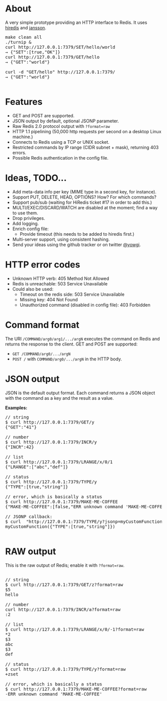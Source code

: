 # About

A very simple prototype providing an HTTP interface to Redis. It uses [hiredis](https://github.com/antirez/hiredis) and [jansson](https://github.com/akheron/jansson).

<pre>
make clean all
./turnip &
curl http://127.0.0.1:7379/SET/hello/world
→ {"SET":[true,"OK"]}
curl http://127.0.0.1:7379/GET/hello
→ {"GET":"world"}

curl -d "GET/hello" http://127.0.0.1:7379/
→ {"GET":"world"}

</pre>

# Features
* GET and POST are supported.
* JSON output by default, optional JSONP parameter.
* Raw Redis 2.0 protocol output with `?format=raw`
* HTTP 1.1 pipelining (50,000 http requests per second on a desktop Linux machine.)
* Connects to Redis using a TCP or UNIX socket.
* Restricted commands by IP range (CIDR subnet + mask), returning 403 errors.
* Possible Redis authentication in the config file.

# Ideas, TODO...
* Add meta-data info per key (MIME type in a second key, for instance).
* Support PUT, DELETE, HEAD, OPTIONS? How? For which commands?
* Support pub/sub (waiting for HiRedis ticket \#17 in order to add this.)
* MULTI/EXEC/DISCARD/WATCH are disabled at the moment; find a way to use them.
* Drop privileges.
* Add logging.
* Enrich config file:
	* Provide timeout (this needs to be added to hiredis first.)
* Multi-server support, using consistent hashing.
* Send your ideas using the github tracker or on twitter [@yowgi](http://twitter.com/yowgi).

# HTTP error codes
* Unknown HTTP verb: 405 Method Not Allowed
* Redis is unreachable: 503 Service Unavailable
* Could also be used:
	* Timeout on the redis side: 503 Service Unavailable
	* Missing key: 404 Not Found
	* Unauthorized command (disabled in config file): 403 Forbidden

# Command format
The URI `/COMMAND/arg0/arg1/.../argN` executes the command on Redis and returns the response to the client. GET and POST are supported:

* `GET /COMMAND/arg0/.../argN`
* `POST /` with `COMMAND/arg0/.../argN` in the HTTP body.

# JSON output
JSON is the default output format. Each command returns a JSON object with the command as a key and the result as a value.

**Examples:**
<pre>
// string
$ curl http://127.0.0.1:7379/GET/y
{"GET":"41"}

// number
$ curl http://127.0.0.1:7379/INCR/y
{"INCR":42}

// list
$ curl http://127.0.0.1:7379/LRANGE/x/0/1
{"LRANGE":["abc","def"]}

// status
$ curl http://127.0.0.1:7379/TYPE/y
{"TYPE":[true,"string"]}

// error, which is basically a status
$ curl http://127.0.0.1:7379/MAKE-ME-COFFEE
{"MAKE-ME-COFFEE":[false,"ERR unknown command 'MAKE-ME-COFFEE'"]}

// JSONP callback:
$ curl  "http://127.0.0.1:7379/TYPE/y?jsonp=myCustomFunction"
myCustomFunction({"TYPE":[true,"string"]})

</pre>

# RAW output
This is the raw output of Redis; enable it with `?format=raw`.
<pre>

// string
$ curl http://127.0.0.1:7379/GET/z?format=raw
$5
hello

// number
curl http://127.0.0.1:7379/INCR/a?format=raw
:2

// list
$ curl http://127.0.0.1:7379/LRANGE/x/0/-1?format=raw
*2
$3
abc
$3
def

// status
$ curl http://127.0.0.1:7379/TYPE/y?format=raw
+zset

// error, which is basically a status
$ curl http://127.0.0.1:7379/MAKE-ME-COFFEE?format=raw
-ERR unknown command 'MAKE-ME-COFFEE'

</pre>
